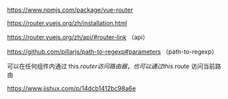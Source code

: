 https://www.npmjs.com/package/vue-router

https://router.vuejs.org/zh/installation.html

https://router.vuejs.org/zh/api/#router-link （api）

https://github.com/pillarjs/path-to-regexp#parameters （path-to-regexp）

可以在任何组件内通过 this.$router 访问路由器，也可以通过 this.$route 访问当前路由

https://www.jishux.com/p/14dcb1412bc98a6e

